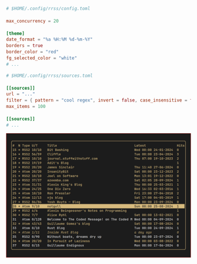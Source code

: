 ```toml
# $HOME/.config/rrss/config.toml

max_concurrency = 20

[theme]
date_format = "%a %H:%M %d-%m-%Y"
borders = true
border_color = "red"
fg_selected_color = "white"
# ...
```

```toml
# $HOME/.config/rrss/sources.toml

[[sources]]
url = "..."
filter = { pattern = "cool regex", invert = false, case_insensitive = false }
max_items = 100

[[sources]]
# ...
```

![demo](./docs/demo/screenshot.png)